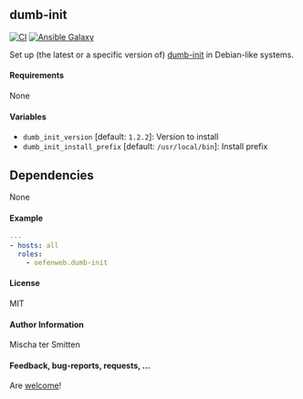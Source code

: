 ## dumb-init

[![CI](https://github.com/Oefenweb/ansible-dumb-init/workflows/CI/badge.svg)](https://github.com/Oefenweb/ansible-dumb-init/actions?query=workflow%3ACI)
[![Ansible Galaxy](http://img.shields.io/badge/ansible--galaxy-dumb--init-blue.svg)](https://galaxy.ansible.com/Oefenweb/dumb_init/)

Set up (the latest or a specific version of) [dumb-init](https://github.com/Yelp/dumb-init) in Debian-like systems.

#### Requirements

None

#### Variables

* `dumb_init_version` [default: `1.2.2`]: Version to install
* `dumb_init_install_prefix` [default: `/usr/local/bin`]: Install prefix

## Dependencies

None

#### Example

```yaml
---
- hosts: all
  roles:
    - oefenweb.dumb-init
```

#### License

MIT

#### Author Information

Mischa ter Smitten

#### Feedback, bug-reports, requests, ...

Are [welcome](https://github.com/Oefenweb/ansible-dumb-init/issues)!
